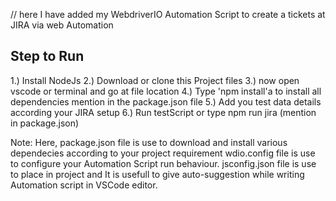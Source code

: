 // here I have added my WebdriverIO Automation Script to create a tickets at JIRA via web Automation

Step to Run
-----------
1.) Install NodeJs
2.) Download or clone this Project files
3.) now open vscode or terminal and go at file location
4.) Type 'npm install'a to install all dependencies mention in the package.json file
5.) Add you test data details according your JIRA setup
6.) Run testScript or type npm run jira (mention in package.json)

Note: Here,
      package.json file is use to download and install various dependecies according to your project requirement
      wdio.config file is use to configure your Automation Script run behaviour.
      jsconfig.json file is use to place in project and It is usefull to give auto-suggestion while writing Automation script in VSCode editor.
